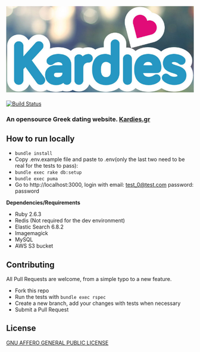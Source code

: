 ## ![Kardies logo](/logo_cover.jpg)
[![Build Status](https://travis-ci.org/AlexAvlonitis/kardies.svg?branch=master)](https://travis-ci.org/AlexAvlonitis/kardies)
### An opensource Greek dating website. [Kardies.gr](https://kardies.gr)

## How to run locally

* ```bundle install```
* Copy .env.example file and paste to .env(only the last two need to be real for the tests to pass):
* ```bundle exec rake db:setup```
* ```bundle exec puma```
* Go to http://localhost:3000, login with email: test_0@test.com password: password

**Dependencies/Requirements**

* Ruby 2.6.3
* Redis (Not required for the dev environment)
* Elastic Search 6.8.2
* Imagemagick
* MySQL
* AWS S3 bucket

## Contributing

All Pull Requests are welcome, from a simple typo to a new feature.

* Fork this repo
* Run the tests with ```bundle exec rspec```
* Create a new branch, add your changes with tests when necessary
* Submit a Pull Request

## License
[GNU AFFERO GENERAL PUBLIC LICENSE](/LICENSE)
